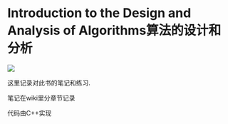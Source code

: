 # Introduction to the Design and Analysis of Algorithms算法的设计和分析

![](https://img1.doubanio.com/view/subject/l/public/s6944177.jpg)

这里记录对此书的笔记和练习.

笔记在wiki里分章节记录

代码由C++实现
